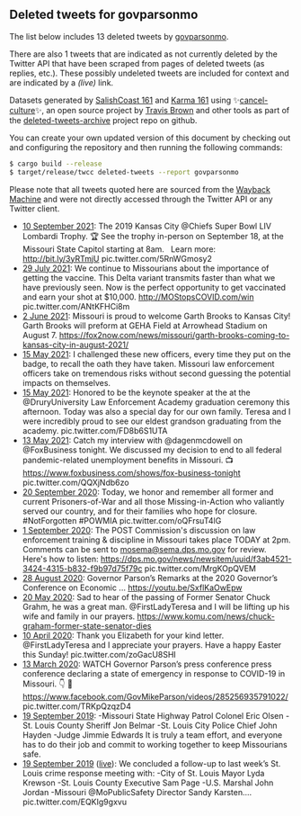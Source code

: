 ## Deleted tweets for govparsonmo

The list below includes 13 deleted tweets by
[govparsonmo](https://twitter.com/govparsonmo).

There are also 1 tweets that are indicated as not currently
deleted by the Twitter API that have been scraped from pages of deleted tweets (as replies, etc.).
These possibly undeleted tweets are included for context and are indicated by a _(live)_ link.

Datasets generated by [SalishCoast 161](https://twitter.com/SalishCoastA) and [Karma 161](https://twitter.com/KarmaOneSixOne)
using ✨[cancel-culture](https://github.com/travisbrown/cancel-culture)✨, an open source project by [Travis Brown](https://twitter.com/travisbrown) 
and other tools as part of the [deleted-tweets-archive](https://github.com/salcoast/deleted-tweets-archive/) project repo on github.


You can create your own updated version of this document by checking out and configuring the
repository and then running the following commands:

```bash
$ cargo build --release
$ target/release/twcc deleted-tweets --report govparsonmo
```

Please note that all tweets quoted here are sourced from the
[Wayback Machine](https://web.archive.org) and were not directly accessed through the Twitter API or
any Twitter client.

* [10 September 2021](https://web.archive.org/web/20210910133039/https://twitter.com/GovParsonMO/status/1436320367979737126): The 2019 Kansas City  @Chiefs  Super Bowl LIV Lombardi Trophy. 🏆  See the trophy in-person on September 18, at the Missouri State Capitol starting at 8am.   Learn more:  http://bit.ly/3yRTmjU  pic.twitter.com/5RnWGmosy2
* [29 July 2021](https://web.archive.org/web/20210729204857/https://twitter.com/GovParsonMO/status/1420848695063449600): We continue to Missourians about the importance of getting the vaccine. This Delta variant transmits faster than what we have previously seen. Now is the perfect opportunity to get vaccinated and earn your shot at $10,000.  http://MOStopsCOVID.com/win  pic.twitter.com/ANtKFHCi8m
* [ 2 June 2021](https://web.archive.org/web/20210602143124/https://twitter.com/GovParsonMO/status/1400096900297023488): Missouri is proud to welcome Garth Brooks to Kansas City! Garth Brooks will preform at GEHA Field at Arrowhead Stadium on August 7. https://fox2now.com/news/missouri/garth-brooks-coming-to-kansas-city-in-august-2021/
* [15 May 2021](https://web.archive.org/web/20210515235046/https://twitter.com/GovParsonMO/status/1393692226291748867): I challenged these new officers, every time they put on the badge, to recall the oath they have taken. Missouri law enforcement officers take on tremendous risks without second guessing the potential impacts on themselves.
* [15 May 2021](https://web.archive.org/web/20210515235046/https://twitter.com/GovParsonMO/status/1393692226291748867): Honored to be the keynote speaker at the at the  @DruryUniversity  Law Enforcement Academy graduation ceremony this afternoon.   Today was also a special day for our own family. Teresa and I were incredibly proud to see our eldest grandson graduating from the academy. pic.twitter.com/FD8b6S1UTA
* [13 May 2021](https://web.archive.org/web/20210513024624/https://twitter.com/GovParsonMO/status/1392672510450274306): Catch my interview with  @dagenmcdowell  on  @FoxBusiness  tonight. We discussed my decision to end to all federal pandemic-related unemployment benefits in Missouri.   📺  https://www.foxbusiness.com/shows/fox-business-tonight  pic.twitter.com/QQXjNdb6zo
* [20 September 2020](https://web.archive.org/web/20200920180526/https://twitter.com/GovParsonMO/status/1307742571204993024): Today, we honor and remember all former and current Prisoners-of-War and all those Missing-in-Action who valiantly served our country, and for their families who hope for closure.   #NotForgotten   #POWMIA  pic.twitter.com/oQFrsuT4lG
* [ 1 September 2020](https://web.archive.org/web/20200901153944/https://twitter.com/GovParsonMO/status/1300820566916685829): The POST Commission's discussion on law enforcement training & discipline in Missouri takes place TODAY at 2pm. Comments can be sent to mosema@sema.dps.mo.gov for review. Here's how to listen:  https://dps.mo.gov/news/newsitem/uuid/f3ab4521-3424-4315-b832-f9b97d75f79c  pic.twitter.com/MrgKOpQVEM
* [28 August 2020](https://web.archive.org/web/20200828221436/https://twitter.com/GovParsonMO/status/1299470399135195139): Governor Parson’s Remarks at the 2020 Governor’s Conference on Economic ... https://youtu.be/SxflKaOwEpw
* [20 May 2020](https://web.archive.org/web/20200520211850/https://twitter.com/GovParsonMO/status/1263216925573877760): Sad to hear of the passing of Former Senator Chuck Grahm, he was a great man.    @FirstLadyTeresa  and I will be lifting up his wife and family in our prayers. https://www.komu.com/news/chuck-graham-former-state-senator-dies
* [10 April 2020](https://web.archive.org/web/20200410203904/https://twitter.com/GovParsonMO/status/1248711575185342470): Thank you Elizabeth for your kind letter.  @FirstLadyTeresa  and I appreciate your prayers. Have a happy Easter this Sunday! pic.twitter.com/zoGacU8SHI
* [13 March 2020](https://web.archive.org/web/20200313223327/https://twitter.com/GovParsonMO/status/1238592935299514368): WATCH Governor Parson’s press conference press conference declaring a state of emergency in response to COVID-19 in Missouri. 👇  🔗 https://www.facebook.com/GovMikeParson/videos/285256935791022/  pic.twitter.com/TRKpQzqzD4
* [19 September 2019](https://web.archive.org/web/20190919212043/https://twitter.com/GovParsonMO/status/1174793954480533506): -Missouri State Highway Patrol Colonel Eric Olsen -St. Louis County Sheriff Jon Belmar -St. Louis City Police Chief John Hayden -Judge Jimmie Edwards   It is truly a team effort, and everyone has to do their job and commit to working together to keep Missourians safe.
* [19 September 2019](https://web.archive.org/web/20190919212043/https://twitter.com/GovParsonMO/status/1174793954480533506) ([live](https://twitter.com/GovParsonMO/status/1174793951523590144)): We concluded a follow-up to last week’s St. Louis crime response meeting with:   -City of St. Louis Mayor Lyda Krewson -St. Louis County Executive Sam Page -U.S. Marshal John Jordan -Missouri  @MoPublicSafety  Director Sandy Karsten.... pic.twitter.com/EQKIg9gxvu
